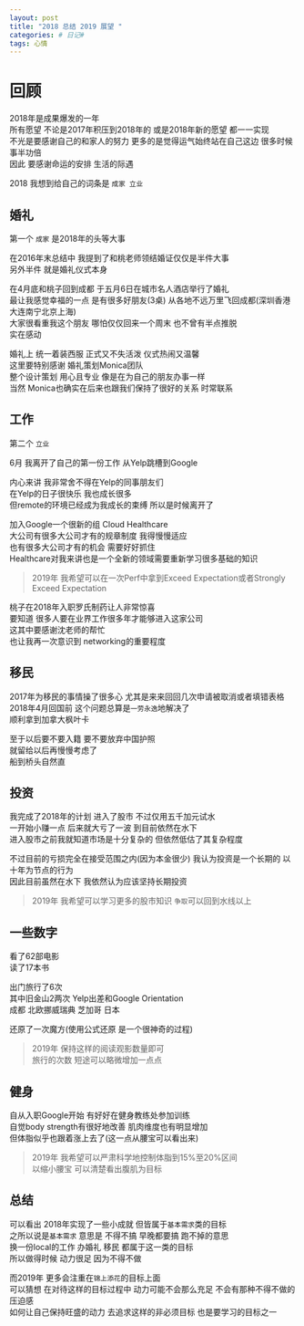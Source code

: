 ```yaml
---
layout: post
title: "2018 总结 2019 展望 "
categories: # 日记#
tags: 心情
---
```


# 回顾

2018年是成果爆发的一年   
所有愿望 不论是2017年积压到2018年的 或是2018年新的愿望 都一一实现   
不光是要感谢自己的和家人的努力 更多的是觉得运气始终站在自己这边 很多时候事半功倍   
因此 要感谢命运的安排 生活的际遇   

2018 我想到给自己的词条是 `成家 立业`

<!--more-->

## 婚礼

第一个 `成家` 是2018年的头等大事   

在2016年末总结中 我提到了和桃老师领结婚证仅仅是半件大事   
另外半件 就是婚礼仪式本身   

在4月底和桃子回到成都 于五月6日在城市名人酒店举行了婚礼   
最让我感觉幸福的一点 是有很多好朋友(3桌) 从各地不远万里飞回成都(深圳香港大连南宁北京上海)   
大家很看重我这个朋友 哪怕仅仅回来一个周末 也不曾有半点推脱   
实在感动   

婚礼上 统一着装西服 正式又不失活泼 仪式热闹又温馨   
这里要特别感谢 婚礼策划Monica团队   
整个设计策划 用心且专业 像是在为自己的朋友办事一样   
当然 Monica也确实在后来也跟我们保持了很好的关系 时常联系   

## 工作

第二个 `立业`

6月 我离开了自己的第一份工作 从Yelp跳槽到Google   

内心来讲 我非常舍不得在Yelp的同事朋友们   
在Yelp的日子很快乐 我也成长很多   
但remote的环境已经成为我成长的束缚 所以是时候离开了   

加入Google一个很新的组 Cloud Healthcare   
大公司有很多大公司才有的规章制度 我得慢慢适应   
也有很多大公司才有的机会 需要好好抓住   
Healthcare对我来讲也是一个全新的领域需要重新学习很多基础的知识   

> 2019年 我希望可以在一次Perf中拿到Exceed Expectation或者Strongly Exceed Expectation   

桃子在2018年入职罗氏制药让人非常惊喜   
要知道 很多人要在业界工作很多年才能够进入这家公司   
这其中要感谢沈老师的帮忙   
也让我再一次意识到 networking的重要程度    

## 移民

2017年为移民的事情操了很多心 尤其是来来回回几次申请被取消或者填错表格   
2018年4月回国前 这个问题总算是`一劳永逸`地解决了   
顺利拿到加拿大枫叶卡   

至于以后要不要入籍 要不要放弃中国护照   
就留给以后再慢慢考虑了   
船到桥头自然直   

## 投资

我完成了2018年的计划 进入了股市 不过仅用五千加元试水   
一开始小赚一点 后来就大亏了一波 到目前依然在水下   
进入股市之前我就知道市场是十分复杂的 但依然低估了其复杂程度   

不过目前的亏损完全在接受范围之内(因为本金很少) 
我认为投资是一个长期的 以十年为节点的行为   
因此目前虽然在水下 我依然认为应该坚持长期投资   

> 2019年 我希望可以学习更多的股市知识 `争取`可以回到水线以上   

## 一些数字

看了62部电影   
读了17本书   

出门旅行了6次    
其中旧金山2两次 Yelp出差和Google Orientation   
成都 北欧挪威瑞典 芝加哥 日本   

还原了一次魔方(使用公式还原 是一个很神奇的过程)   

> 2019年 保持这样的阅读观影数量即可   
> 旅行的次数 短途可以略微增加一点点   

## 健身

自从入职Google开始 有好好在健身教练处参加训练   
自觉body strength有很好地改善 肌肉维度也有明显增加   
但体脂似乎也跟着涨上去了(这一点从腰宝可以看出来)   

> 2019年 我希望可以严肃科学地控制体脂到15%至20%区间    
> 以缩小腰宝 可以清楚看出腹肌为目标   

## 总结

可以看出 2018年实现了一些小成就 但皆属于`基本需求`类的目标   
之所以说是`基本需求` 意思是 不得不搞 早晚都要搞 跑不掉的意思   
换一份local的工作 办婚礼 移民 都属于这一类的目标   
所以做得时候 动力很足 因为不得不做    

而2019年 更多会注重在`锦上添花`的目标上面   
可以猜想 在对待这样的目标过程中 动力可能不会那么充足 不会有那种不得不做的压迫感   
如何让自己保持旺盛的动力 去追求这样的非必须目标 也是要学习的目标之一   



















